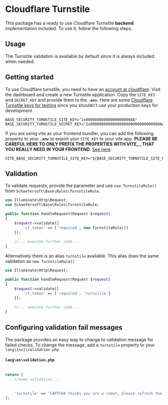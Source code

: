 # Cloudflare Turnstile

This package has a ready to use Cloudflare Turnstile **backend** implementation included. To use it, follow the
following steps.

## Usage

The Turnstile validation is available by default since it is always included when needed.

## Getting started

To use Cloudflare turnstile, you need to have an [account at cloudflare](https://dash.cloudflare.com). Visit the
dashboard and create a new Turnstile application. Copy the `SITE_KEY` and `SECRET_KEY`
and provide them to the **`.env`**. Here are
some [Cloudflare Turnstile keys for testing](https://developers.cloudflare.com/turnstile/reference/testing/) since you
shouldn't use your production keys for development

````dotenv
BASE_SECURITY_TURNSTILE_SITE_KEY="1x00000000000000000000AA"
BASE_SECURITY_TURNSTILE_SECRET_KEY="1x0000000000000000000000000000000AA"
````

If you are using vite as your frontend bundler, you can add the following property to your **`.env`** to export
your `SITE_KEY` to your vite app. **PLEASE BE CAREFUL HERE TO ONLY PREFIX THE PROPERTIES WITH VITE_ , THAT YOU REALLY
NEED IN YOUR FRONTEND.** [See here](https://vitejs.dev/guide/env-and-mode#env-files)

````dotenv
VITE_BASE_SECURITY_TURNSTILE_SITE_KEY="${BASE_SECURITY_TURNSTILE_SITE_KEY}"
````

## Validation

To validate requests, provide the parameter and use `new TurnstileRule()` from `Schaefersoft\Base\Rules\TurnstileRule`.

````php
use Illuminate\Http\Request;
use Schaefersoft\Base\Rules\TurnstileRule;

public function handleRequest(Request $request)
{
    $request->validate([
        'cf_token' => ['required', new TurnstileRule()]
    ]);
    
    //... execute further code ...
}
````

Alternatively there is an alias `turnstile` available. This alias does the same validation as `new TurnstileRule()`

````php
use Illuminate\Http\Request;

public function handleRequest(Request $request)
{
    $request->validate([
        'cf_token' => ['required', 'turnstile']
    ]);
    
    //... execute further code ...
}

````

## Configuring validation fail messages

The package provides an easy way to change to validation message for failed checks. To change the message, add
a `turnstile` property to your `lang\{xx}\validation.php`

#### **`lang\en\validation.php`**

````php

return [
    //Some validation...
    
    
    'turnstile' => 'CAPTCHA thinks you are a robot, please refresh the page.'
];
````

